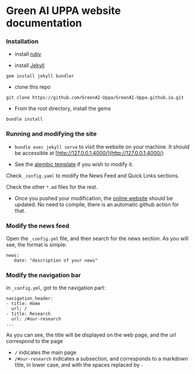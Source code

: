 # Green AI UPPA website documentation


### Installation 

- install [ruby](https://jekyllrb.com/docs/installation/)

- install [Jekyll](https://jekyllrb.com/docs/step-by-step/01-setup/)
```
gem install jekyll bundler
```

- clone this repo
```
git clone https://github.com/GreenAI-Uppa/GreenAI-Uppa.github.io.git
```


- From the root directory, install the gems

```
bundle install 
```

### Running and modifying the site

- `bundle exec jekyll serve` to visit the website on your machine. It should be accessible at [http://127.0.0.1:4000/](http://127.0.0.1:4000/)

- See the [alembic template](https://alembic.darn.es/) if you wish to modify it.

Check `_config.yaml` to modify the News Feed and Quick Links sections.

Check the other `*.md` files for the rest.


- Once you pushed your modification, the [online website](https://greenai-uppa.github.io/) should be updated. No need to compile, there is an automatic github action for that.

### Modify the news feed
Open the `_config.yml` file, and then search for the news section. As you will see, the format is simple:
```
news:
   date: "description of your news"
```

### Modify the navigation bar
in `_config.yml`, got to the navigation part:

```
navigation_header:
- title: Home
  url: /
- title: Research
  url: /#our-research
...
```
As you can see, the title will be displayed on the web page, and the url correspond to the page
- `/` indicates the main page
- `/#our-research` indicates a subsection, and corresponds to a markdown title, in lower case, and with the spaces replaced by `-`
